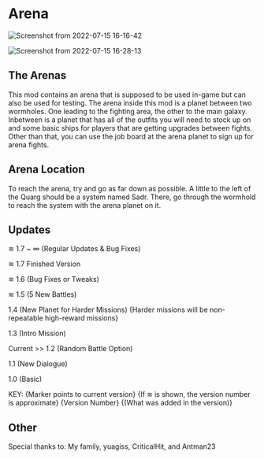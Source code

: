 # Arena

![Screenshot from 2022-07-15 16-16-42](https://user-images.githubusercontent.com/67700001/179304485-b431b415-7de8-4de5-a3cf-c4dffa1c9aab.png)

![Screenshot from 2022-07-15 16-28-13](https://user-images.githubusercontent.com/67700001/179305929-6659642f-b132-41d7-9ef2-3a128465989b.png)

## The Arenas
This mod contains an arena that is supposed to be used in-game but can also be used for testing. The arena inside this mod is a planet between two wormholes. One leading to the fighting area, the other to the main galaxy. Inbetween is a planet that has all of the outfits you will need to stock up on and some basic ships for players that are getting upgrades between fights. Other than that, you can use the job board at the arena planet to sign up for arena fights.

## Arena Location
To reach the arena, try and go as far down as possible. A little to the left of the Quarg should be a system named Sadr. There, go through the wormhold to reach the system with the arena planet on it.

## Updates

≋ 1.7 ~ ∞ (Regular Updates & Bug Fixes)

≋ 1.7 Finished Version

≋ 1.6 (Bug Fixes or Tweaks)

≋ 1.5 (5 New Battles)

1.4 (New Planet for Harder Missions) {Harder missions will be non-repeatable high-reward missions}

1.3 (Intro Mission)

Current >> 1.2 (Random Battle Option)

1.1 (New Dialogue)

1.0 (Basic)

KEY: {Marker points to current version} {If ≋ is shown, the version number is approximate} {Version Number} {(What was added in the version)}

## Other

Special thanks to:
My family, yuagiss, CriticalHit, and Antman23

